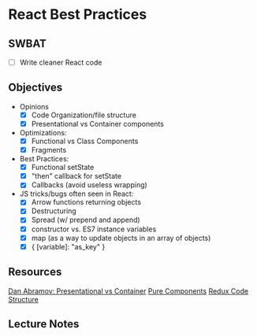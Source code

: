 React Best Practices
====================

## SWBAT

- [ ] Write cleaner React code

## Objectives

- Opinions
  - [x] Code Organization/file structure 
  - [x] Presentational vs Container components

- Optimizations:
  - [x] Functional vs Class Components
  - [x] Fragments

- Best Practices:
  - [x] Functional setState
  - [x] "then" callback for setState
  - [x] Callbacks (avoid useless wrapping)

- JS tricks/bugs often seen in React:
  - [x] Arrow functions returning objects
  - [x] Destructuring
  - [x] Spread (w/ prepend and append)
  - [x] constructor vs. ES7 instance variables
  - [x] map (as a way to update objects in an array of objects)
  - [x] { [variable]: "as_key" }

## Resources

[Dan Abramov: Presentational vs Container](https://medium.com/@dan_abramov/smart-and-dumb-components-7ca2f9a7c7d0)
[Pure Components](https://reactjs.org/docs/react-api.html#reactpurecomponent)
[Redux Code Structure](https://redux.js.org/faq/code-structure)

## Lecture Notes

